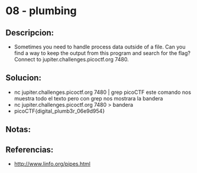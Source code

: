 # 08 - plumbing

## Descripcion:
* Sometimes you need to handle process data outside of a file. Can you find a way to keep the output from this program and search for the flag? Connect to jupiter.challenges.picoctf.org 7480.

## Solucion:
* nc jupiter.challenges.picoctf.org 7480 | grep picoCTF este comando nos muestra todo el texto pero con grep nos mostrara la bandera
* nc jupiter.challenges.picoctf.org 7480 > bandera
* picoCTF{digital_plumb3r_06e9d954}

## Notas:

## Referencias:
* http://www.linfo.org/pipes.html